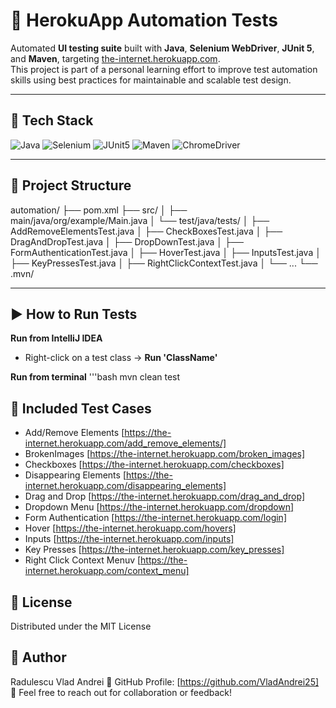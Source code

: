 # 🧪 HerokuApp Automation Tests

Automated **UI testing suite** built with **Java**, **Selenium WebDriver**, **JUnit 5**, and **Maven**, targeting [the-internet.herokuapp.com](https://the-internet.herokuapp.com).  
This project is part of a personal learning effort to improve test automation skills using best practices for maintainable and scalable test design.

---

## 🧰 Tech Stack

![Java](https://img.shields.io/badge/Java-ED8B00?style=for-the-badge&logo=openjdk&logoColor=white)
![Selenium](https://img.shields.io/badge/Selenium-43B02A?style=for-the-badge&logo=selenium&logoColor=white)
![JUnit5](https://img.shields.io/badge/JUnit5-25A162?style=for-the-badge&logo=junit5&logoColor=white)
![Maven](https://img.shields.io/badge/Maven-C71A36?style=for-the-badge&logo=apachemaven&logoColor=white)
![ChromeDriver](https://img.shields.io/badge/ChromeDriver-4285F4?style=for-the-badge&logo=googlechrome&logoColor=white)

---

## 🧩 Project Structure
automation/
├── pom.xml
├── src/
│ ├── main/java/org/example/Main.java
│ └── test/java/tests/
│ ├── AddRemoveElementsTest.java
│ ├── CheckBoxesTest.java
│ ├── DragAndDropTest.java
│ ├── DropDownTest.java
│ ├── FormAuthenticationTest.java
│ ├── HoverTest.java
│ ├── InputsTest.java
│ ├── KeyPressesTest.java
│ ├── RightClickContextTest.java
│ └── ...
└── .mvn/

---

## ▶️ How to Run Tests

**Run from IntelliJ IDEA**
- Right-click on a test class → **Run 'ClassName'**

**Run from terminal**
'''bash
mvn clean test

## 🧠 Included Test Cases
- Add/Remove Elements [https://the-internet.herokuapp.com/add_remove_elements/]
- BrokenImages [https://the-internet.herokuapp.com/broken_images]
- Checkboxes [https://the-internet.herokuapp.com/checkboxes] 
- Disappearing Elements [https://the-internet.herokuapp.com/disappearing_elements]
- Drag and Drop [https://the-internet.herokuapp.com/drag_and_drop]
- Dropdown Menu [https://the-internet.herokuapp.com/dropdown]
- Form Authentication [https://the-internet.herokuapp.com/login]
- Hover [https://the-internet.herokuapp.com/hovers]
- Inputs [https://the-internet.herokuapp.com/inputs]
- Key Presses [https://the-internet.herokuapp.com/key_presses] 
- Right Click Context Menuv [https://the-internet.herokuapp.com/context_menu]

## 🧾 License
Distributed under the MIT License

## 👤 Author
Radulescu Vlad Andrei
📧 GitHub Profile: [https://github.com/VladAndrei25]
💬 Feel free to reach out for collaboration or feedback!
